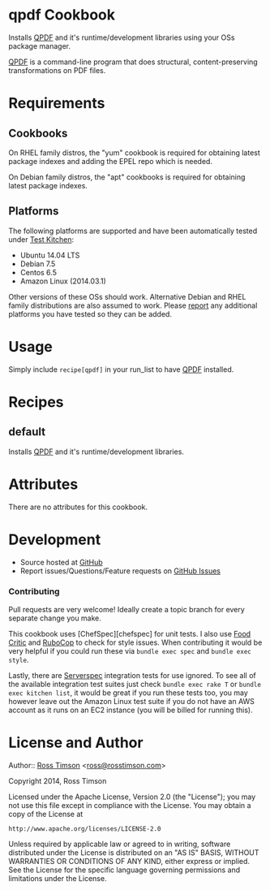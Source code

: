 qpdf Cookbook
=============

Installs [QPDF][qpdf] and it's runtime/development libraries using
your OSs package manager.

[QPDF][qpdf] is a command-line program that does structural,
content-preserving transformations on PDF files.

Requirements
============

Cookbooks
---------

On RHEL family distros, the "yum" cookbook is required for obtaining
latest package indexes and adding the EPEL repo which is needed.

On Debian family distros, the "apt" cookbooks is required for obtaining
latest package indexes.

Platforms
---------

The following platforms are supported and have been automatically tested under
[Test Kitchen][testkitchen]:

* Ubuntu 14.04 LTS
* Debian 7.5
* Centos 6.5
* Amazon Linux (2014.03.1)

Other versions of these OSs should work. Alternative Debian and RHEL
family distributions are also assumed to work. Please [report][issues]
any additional platforms you have tested so they can be added.

Usage
=====

Simply include `recipe[qpdf]` in your run_list to have [QPDF][qpdf]
installed.

Recipes
=======

default
-------

Installs [QPDF][qpdf] and it's runtime/development libraries.

Attributes
==========

There are no attributes for this cookbook.

Development
===========

* Source hosted at [GitHub][repo]
* Report issues/Questions/Feature requests on [GitHub Issues][issues]

### Contributing

Pull requests are very welcome! Ideally create a topic branch for every
separate change you make.

This cookbook uses [ChefSpec][chefspec] for unit tests. I also use [Food
Critic][foodcritic] and [RuboCop][rubocop] to check for style issues.
When contributing it would be very helpful if you could run these via
`bundle exec spec` and `bundle exec style`.

Lastly, there are [Serverspec][serverspec] integration tests for use
ignored. To see all of the available integration test suites just check
`bundle exec rake T` or `bundle exec kitchen list`, it would be great if
you run these tests too, you may however leave out the Amazon Linux test
suite if you do not have an AWS account as it runs on an EC2 instance
(you will be billed for running this).

License and Author
==================

Author:: [Ross Timson][rosstimson]
<[ross@rosstimson.com](mailto:ross@rosstimson.com)>

Copyright 2014, Ross Timson

Licensed under the Apache License, Version 2.0 (the "License");
you may not use this file except in compliance with the License.
You may obtain a copy of the License at

    http://www.apache.org/licenses/LICENSE-2.0

Unless required by applicable law or agreed to in writing, software
distributed under the License is distributed on an "AS IS" BASIS,
WITHOUT WARRANTIES OR CONDITIONS OF ANY KIND, either express or implied.
See the License for the specific language governing permissions and
limitations under the License.


[rosstimson]:         https://github.com/rosstimson
[repo]:               https://github.com/rosstimson/chef-qpdf
[issues]:             https://github.com/rosstimson/chef-qpdf/issues
[qpdf]:               http://qpdf.sourceforge.net/
[chefsepc]:           https://github.com/sethvargo/chefspec
[foodcritic]:         https://github.com/acrmp/foodcritic
[rubocop]:            https://github.com/bbatsov/rubocop
[serverspec]:         https://github.com/serverspec/serverspec
[testkitchen]:        https://github.com/test-kitchen/test-kitchen
